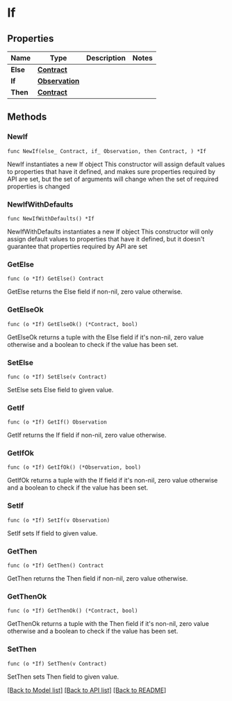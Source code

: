 # If

## Properties

Name | Type | Description | Notes
------------ | ------------- | ------------- | -------------
**Else** | [**Contract**](Contract.md) |  | 
**If** | [**Observation**](Observation.md) |  | 
**Then** | [**Contract**](Contract.md) |  | 

## Methods

### NewIf

`func NewIf(else_ Contract, if_ Observation, then Contract, ) *If`

NewIf instantiates a new If object
This constructor will assign default values to properties that have it defined,
and makes sure properties required by API are set, but the set of arguments
will change when the set of required properties is changed

### NewIfWithDefaults

`func NewIfWithDefaults() *If`

NewIfWithDefaults instantiates a new If object
This constructor will only assign default values to properties that have it defined,
but it doesn't guarantee that properties required by API are set

### GetElse

`func (o *If) GetElse() Contract`

GetElse returns the Else field if non-nil, zero value otherwise.

### GetElseOk

`func (o *If) GetElseOk() (*Contract, bool)`

GetElseOk returns a tuple with the Else field if it's non-nil, zero value otherwise
and a boolean to check if the value has been set.

### SetElse

`func (o *If) SetElse(v Contract)`

SetElse sets Else field to given value.


### GetIf

`func (o *If) GetIf() Observation`

GetIf returns the If field if non-nil, zero value otherwise.

### GetIfOk

`func (o *If) GetIfOk() (*Observation, bool)`

GetIfOk returns a tuple with the If field if it's non-nil, zero value otherwise
and a boolean to check if the value has been set.

### SetIf

`func (o *If) SetIf(v Observation)`

SetIf sets If field to given value.


### GetThen

`func (o *If) GetThen() Contract`

GetThen returns the Then field if non-nil, zero value otherwise.

### GetThenOk

`func (o *If) GetThenOk() (*Contract, bool)`

GetThenOk returns a tuple with the Then field if it's non-nil, zero value otherwise
and a boolean to check if the value has been set.

### SetThen

`func (o *If) SetThen(v Contract)`

SetThen sets Then field to given value.



[[Back to Model list]](../README.md#documentation-for-models) [[Back to API list]](../README.md#documentation-for-api-endpoints) [[Back to README]](../README.md)


